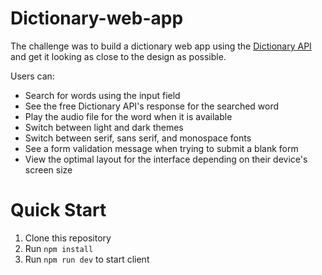 # Dictionary-web-app
The challenge was to build a dictionary web app using the [Dictionary API](https://dictionaryapi.dev/) and get it looking as close to the design as possible.

Users can:
- Search for words using the input field
- See the free Dictionary API's response for the searched word
- Play the audio file for the word when it is available
- Switch between light and dark themes
- Switch between serif, sans serif, and monospace fonts
- See a form validation message when trying to submit a blank form
- View the optimal layout for the interface depending on their device's screen size

# Quick Start
1. Clone this repository
2. Run `npm install`
3. Run `npm run dev` to start client
